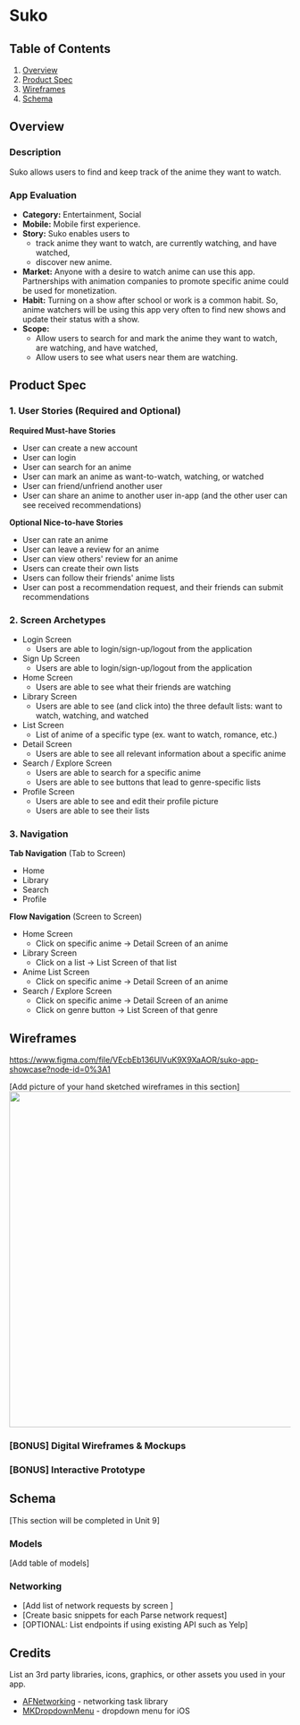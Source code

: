 # Suko

## Table of Contents
1. [Overview](#Overview)
1. [Product Spec](#Product-Spec)
1. [Wireframes](#Wireframes)
2. [Schema](#Schema)

## Overview
### Description

Suko allows users to find and keep track of the anime they want to watch.

### App Evaluation
- **Category:** Entertainment, Social
- **Mobile:** Mobile first experience.
- **Story:** Suko enables users to 
    - track anime they want to watch, are currently watching, and have watched,
    - discover new anime.
- **Market:** Anyone with a desire to watch anime can use this app. Partnerships with animation companies to promote specific anime could be used for monetization.
- **Habit:** Turning on a show after school or work is a common habit. So, anime watchers will be using this app very often to find new shows and update their status with a show. 
- **Scope:**
    - Allow users to search for and mark the anime they want to watch, are watching, and have watched,
    - Allow users to see what users near them are watching.

## Product Spec

### 1. User Stories (Required and Optional)

**Required Must-have Stories**

* User can create a new account
* User can login
* User can search for an anime
* User can mark an anime as want-to-watch, watching, or watched
* User can friend/unfriend another user
* User can share an anime to another user in-app (and the other user can see received recommendations)

**Optional Nice-to-have Stories**

* User can rate an anime
* User can leave a review for an anime
* User can view others' review for an anime
* Users can create their own lists
* Users can follow their friends' anime lists
* User can post a recommendation request, and their friends can submit recommendations

### 2. Screen Archetypes

* Login Screen
   * Users are able to login/sign-up/logout from the application
* Sign Up Screen
   * Users are able to login/sign-up/logout from the application
* Home Screen
    * Users are able to see what their friends are watching
* Library Screen
    * Users are able to see (and click into) the three default lists: want to watch, watching, and watched
* List Screen
    * List of anime of a specific type (ex. want to watch, romance, etc.)
* Detail Screen
    * Users are able to see all relevant information about a specific anime
* Search / Explore Screen
    * Users are able to search for a specific anime
    * Users are able to see buttons that lead to genre-specific lists
* Profile Screen
    * Users are able to see and edit their profile picture
    * Users are able to see their lists

### 3. Navigation 

**Tab Navigation** (Tab to Screen)

* Home
* Library
* Search
* Profile

**Flow Navigation** (Screen to Screen)

* Home Screen
   * Click on specific anime ->  Detail Screen of an anime
* Library Screen
   * Click on a list -> List Screen of that list
* Anime List Screen
    * Click on specific anime ->  Detail Screen of an anime
* Search / Explore Screen
    * Click on specific anime ->  Detail Screen of an anime
    * Click on genre button -> List Screen of that genre

## Wireframes 
https://www.figma.com/file/VEcbEb136UlVuK9X9XaAOR/suko-app-showcase?node-id=0%3A1

[Add picture of your hand sketched wireframes in this section]
<img src="YOUR_WIREFRAME_IMAGE_URL" width=600>

### [BONUS] Digital Wireframes & Mockups

### [BONUS] Interactive Prototype

## Schema 
[This section will be completed in Unit 9]
### Models
[Add table of models]
### Networking
- [Add list of network requests by screen ]
- [Create basic snippets for each Parse network request]
- [OPTIONAL: List endpoints if using existing API such as Yelp]

## Credits

List an 3rd party libraries, icons, graphics, or other assets you used in your app.

- [AFNetworking](https://github.com/AFNetworking/AFNetworking) - networking task library
- [MKDropdownMenu](https://github.com/maxkonovalov/MKDropdownMenu) - dropdown menu for iOS
